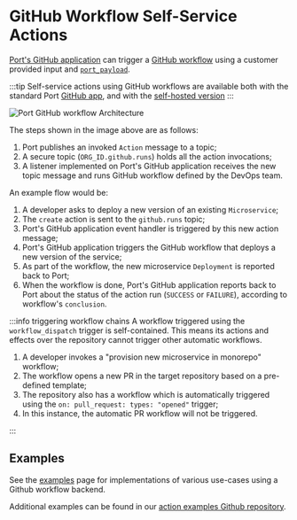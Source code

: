 # GitHub Workflow Self-Service Actions

[Port's GitHub application](/build-your-software-catalog/sync-data-to-catalog/git/github/installation.md) can trigger a [GitHub workflow](https://docs.github.com/en/actions/using-workflows) using a customer provided input and [`port_payload`](/actions-and-automations/reflect-action-progress/#action-run-json-structure).

:::tip
Self-service actions using GitHub workflows are available both with the standard Port [GitHub app](/build-your-software-catalog/sync-data-to-catalog/git/github/github.md), and with the [self-hosted version](/build-your-software-catalog/sync-data-to-catalog/git/github/self-hosted-installation.md)
:::

![Port GitHub workflow Architecture](/img/self-service-actions/portGithubWorkflowArchitecture.png)

The steps shown in the image above are as follows:

1. Port publishes an invoked `Action` message to a topic;
2. A secure topic (`ORG_ID.github.runs`) holds all the action invocations;
3. A listener implemented on Port's GitHub application receives the new topic message and runs GitHub workflow defined by the DevOps team.

An example flow would be:

1. A developer asks to deploy a new version of an existing `Microservice`;
2. The `create` action is sent to the `github.runs` topic;
3. Port's GitHub application event handler is triggered by this new action message;
4. Port's GitHub application triggers the GitHub workflow that deploys a new version of the service;
5. As part of the workflow, the new microservice `Deployment` is reported back to Port;
6. When the workflow is done, Port's GitHub application reports back to Port about the status of the action run (`SUCCESS` or `FAILURE`), according to workflow's `conclusion`.

:::info triggering workflow chains
A workflow triggered using the `workflow_dispatch` trigger is self-contained. This means its actions and effects over the repository cannot trigger other automatic workflows.

1. A developer invokes a "provision new microservice in monorepo" workflow;
2. The workflow opens a new PR in the target repository based on a pre-defined template;
3. The repository also has a workflow which is automatically triggered using the `on: pull_request: types: "opened"` trigger;
4. In this instance, the automatic PR workflow will not be triggered.

:::

## Examples

See the [examples](/actions-and-automations/setup-backend/github-workflow/examples/) page for implementations of various use-cases using a Github workflow backend.  

Additional examples can be found in our [action examples Github repository](https://github.com/port-labs/self-service-actions-examples).
